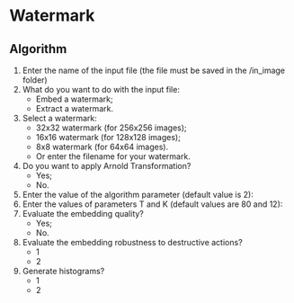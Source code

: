 # Watermark

## Algorithm

1) Enter the name of the input file (the file must be saved in the /in_image folder)
2) What do you want to do with the input file:
    - Embed a watermark;
    - Extract a watermark.
3) Select a watermark:
    - 32x32 watermark (for 256x256 images);
    - 16x16 watermark (for 128x128 images);
    - 8x8 watermark (for 64x64 images).
    - Or enter the filename for your watermark.
4) Do you want to apply Arnold Transformation?
    - Yes;
    - No.
5) Enter the value of the algorithm parameter (default value is 2):
6) Enter the values of parameters T and K (default values are 80 and 12):
7) Evaluate the embedding quality?
    - Yes;
    - No.
8) Evaluate the embedding robustness to destructive actions?
    - 1
    - 2
9) Generate histograms?
    - 1
    - 2



